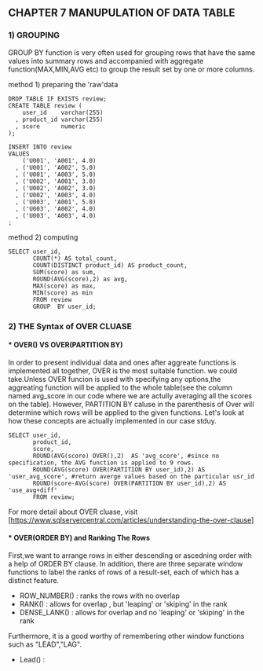 ## CHAPTER 7 MANUPULATION OF DATA TABLE 
### 1) GROUPING 

GROUP BY function is very often used for grouping rows that have the same values into summary rows and accompanied 
with aggregate function(MAX,MIN,AVG etc) to group the result set by one or more columns. 
  

method 1) preparing the 'raw'data
```MySQL
DROP TABLE IF EXISTS review;
CREATE TABLE review (
    user_id    varchar(255)
  , product_id varchar(255)
  , score      numeric
);

INSERT INTO review
VALUES
    ('U001', 'A001', 4.0)
  , ('U001', 'A002', 5.0)
  , ('U001', 'A003', 5.0)
  , ('U002', 'A001', 3.0)
  , ('U002', 'A002', 3.0)
  , ('U002', 'A003', 4.0)
  , ('U003', 'A001', 5.0)
  , ('U003', 'A002', 4.0)
  , ('U003', 'A003', 4.0)
;
```
method 2) computing 
```MySQL
SELECT user_id,
	   COUNT(*) AS total_count,
	   COUNT(DISTINCT product_id) AS product_count,
	   SUM(score) as sum,
       ROUND(AVG(score),2) as avg,
       MAX(score) as max,
       MIN(score) as min 
	   FROM review
       GROUP  BY user_id;
```
### 2) THE Syntax of OVER CLUASE 
#### * OVER() VS OVER(PARTITION BY)

In order to present individual data and ones after aggreate functions is implemented  all together, OVER is the most suitable function. 
we could take.Unless OVER funcion is used with specifying any options,the aggreating function will be applied to the whole table(see the column named avg_score in our code where we are actully averaging all the scores on the table). However,  PARTITION BY caluse in the parenthesis of Over will determine which rows will be applied to the given functions. Let's look at how these concepts are actually 
implemented in our case stduy. 


```MySQL
SELECT user_id,
       product_id, 
       score,
       ROUND(AVG(score) OVER(),2)  AS 'avg_score', #since no specification, the AVG function is applied to 9 rows. 
       ROUND(AVG(score) OVER(PARTITION BY user_id),2) AS 'user_avg_score', #return averge values based on the particular usr_id
       ROUND(score-AVG(score) OVER(PARTITION BY user_id),2) AS 'use_avg+diff'
       FROM review;
```

For more detail about OVER cluase, visit [https://www.sqlservercentral.com/articles/understanding-the-over-clause]

#### * OVER(ORDER BY) and Ranking The Rows 
First,we want to arrange rows in either descending or ascedning order  with a help of  ORDER BY clause. In addition, 
there are three separate window functions to label the ranks of rows of a result-set, each of which has a distinct feature. 

- ROW_NUMBER() : ranks the rows with no overlap 
- RANK() : allows for overlap , but 'leaping' or 'skiping' in the rank 
- DENSE_LANK()  : allows for overlap and no 'leaping' or 'skiping' in the rank

Furthermore, it is a good worthy of remembering other window functions such as "LEAD","LAG". 

- Lead() :




 
